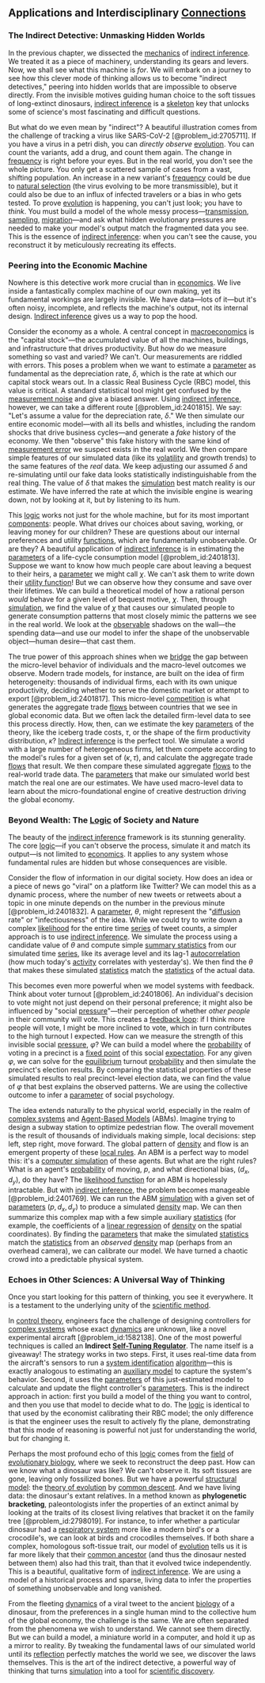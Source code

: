 ## Applications and Interdisciplinary [Connections](@article_id:193345)

### The Indirect Detective: Unmasking Hidden Worlds

In the previous chapter, we dissected the [mechanics](@article_id:151174) of [indirect inference](@article_id:139991). We treated it as a piece of machinery, understanding its gears and levers. Now, we shall see what this machine is *for*. We will embark on a journey to see how this clever mode of thinking allows us to become "indirect detectives," peering into hidden worlds that are impossible to observe directly. From the invisible motives guiding human choice to the soft tissues of long-extinct dinosaurs, [indirect inference](@article_id:139991) is a [skeleton](@article_id:264913) key that unlocks some of science's most fascinating and difficult questions.

But what do we even mean by "indirect"? A beautiful illustration comes from the challenge of tracking a virus like SARS-CoV-2 [@problem_id:2705711]. If you have a virus in a petri dish, you can *directly observe* [evolution](@article_id:143283). You can count the variants, add a drug, and count them again. The change in [frequency](@article_id:264036) is right before your eyes. But in the real world, you don't see the whole picture. You only get a scattered sample of cases from a vast, shifting population. An increase in a new variant's [frequency](@article_id:264036) could be due to [natural selection](@article_id:140563) (the virus evolving to be more transmissible), but it could also be due to an influx of infected travelers or a bias in who gets tested. To prove [evolution](@article_id:143283) is happening, you can't just look; you have to *think*. You must build a model of the whole messy process—[transmission](@article_id:160528), [sampling](@article_id:266490), [migration](@article_id:274811)—and ask what hidden evolutionary pressures are needed to make your model's output match the fragmented data you see. This is the essence of [indirect inference](@article_id:139991): when you can't see the cause, you reconstruct it by meticulously recreating its effects.

### Peering into the Economic Machine

Nowhere is this detective work more crucial than in [economics](@article_id:271560). We live inside a fantastically complex machine of our own making, yet its fundamental workings are largely invisible. We have data—lots of it—but it's often noisy, incomplete, and reflects the machine's output, not its internal design. [Indirect inference](@article_id:139991) gives us a way to pop the hood.

Consider the economy as a whole. A central concept in [macroeconomics](@article_id:146501) is the "capital stock"—the accumulated value of all the machines, buildings, and infrastructure that drives productivity. But how do we measure something so vast and varied? We can't. Our measurements are riddled with errors. This poses a problem when we want to estimate a [parameter](@article_id:174151) as fundamental as the depreciation rate, $\delta$, which is the rate at which our capital stock wears out. In a classic Real Business Cycle (RBC) model, this value is critical. A standard statistical tool might get confused by the [measurement noise](@article_id:274744) and give a biased answer. Using [indirect inference](@article_id:139991), however, we can take a different route [@problem_id:2401815]. We say: "Let's assume a value for the depreciation rate, $\delta$." We then simulate our entire economic model—with all its bells and whistles, including the random shocks that drive business cycles—and generate a *fake* history of the economy. We then "observe" this fake history with the same kind of [measurement error](@article_id:270504) we suspect exists in the real world. We then compare simple features of our simulated data (like its [volatility](@article_id:266358) and growth trends) to the same features of the *real* data. We keep adjusting our assumed $\delta$ and re-simulating until our fake data looks statistically indistinguishable from the real thing. The value of $\delta$ that makes the [simulation](@article_id:140361) best match reality is our estimate. We have inferred the rate at which the invisible engine is wearing down, not by looking at it, but by listening to its hum.

This [logic](@article_id:266330) works not just for the whole machine, but for its most important [components](@article_id:152417): people. What drives our choices about saving, working, or leaving money for our children? These are questions about our internal preferences and utility [functions](@article_id:153927), which are fundamentally unobservable. Or are they? A beautiful application of [indirect inference](@article_id:139991) is in estimating the [parameters](@article_id:173606) of a life-cycle consumption model [@problem_id:2401813]. Suppose we want to know how much people care about leaving a bequest to their heirs, a [parameter](@article_id:174151) we might call $\chi$. We can't ask them to write down their [utility function](@article_id:137313)! But we can observe how they consume and save over their lifetimes. We can build a theoretical model of how a rational person *would* behave for a given level of bequest motive, $\chi$. Then, through [simulation](@article_id:140361), we find the value of $\chi$ that causes our simulated people to generate consumption patterns that most closely mimic the patterns we see in the real world. We look at the [observable](@article_id:198505) shadows on the wall—the spending data—and use our model to infer the shape of the unobservable object—human desire—that cast them.

The true power of this approach shines when we [bridge](@article_id:264840) the gap between the micro-level behavior of individuals and the macro-level outcomes we observe. Modern trade models, for instance, are built on the idea of firm heterogeneity: thousands of individual firms, each with its own unique productivity, deciding whether to serve the domestic market or attempt to export [@problem_id:2401817]. This micro-level [competition](@article_id:145031) is what generates the aggregate trade [flows](@article_id:161297) between countries that we see in global economic data. But we often lack the detailed firm-level data to see this process directly. How, then, can we estimate the key [parameters](@article_id:173606) of the theory, like the iceberg trade costs, $\tau$, or the shape of the firm productivity distribution, $\kappa$? [Indirect inference](@article_id:139991) is the perfect tool. We simulate a world with a large number of heterogeneous firms, let them compete according to the model's rules for a given set of $(\kappa, \tau)$, and calculate the aggregate trade [flows](@article_id:161297) that result. We then compare these simulated aggregate [flows](@article_id:161297) to the real-world trade data. The [parameters](@article_id:173606) that make our simulated world best match the real one are our estimates. We have used macro-level data to learn about the micro-foundational engine of creative destruction driving the global economy.

### Beyond Wealth: The [Logic](@article_id:266330) of Society and Nature

The beauty of the [indirect inference](@article_id:139991) framework is its stunning generality. The core [logic](@article_id:266330)—if you can't observe the process, simulate it and match its output—is not limited to [economics](@article_id:271560). It applies to any system whose fundamental rules are hidden but whose consequences are visible.

Consider the flow of information in our digital society. How does an idea or a piece of news go "viral" on a platform like Twitter? We can model this as a dynamic process, where the number of new tweets or retweets about a topic in one minute depends on the number in the previous minute [@problem_id:2401832]. A [parameter](@article_id:174151), $\theta$, might represent the "[diffusion](@article_id:140951) rate" or "infectiousness" of the idea. While we could try to write down a complex [likelihood](@article_id:166625) for the entire time [series](@article_id:260342) of tweet counts, a simpler approach is to use [indirect inference](@article_id:139991). We simulate the process using a candidate value of $\theta$ and compute simple [summary statistics](@article_id:196285) from our simulated time [series](@article_id:260342), like its average level and its lag-1 [autocorrelation](@article_id:138497) (how much today's [activity](@article_id:149888) correlates with yesterday's). We then find the $\theta$ that makes these simulated [statistics](@article_id:260282) match the [statistics](@article_id:260282) of the actual data.

This becomes even more powerful when we model systems with feedback. Think about voter turnout [@problem_id:2401806]. An individual's decision to vote might not just depend on their personal preference; it might also be influenced by "social [pressure](@article_id:141669)"—their perception of whether *other people* in their community will vote. This creates a [feedback loop](@article_id:273042): if I think more people will vote, I might be more inclined to vote, which in turn contributes to the high turnout I expected. How can we measure the strength of this invisible social [pressure](@article_id:141669), $\varphi$? We can build a model where the [probability](@article_id:263106) of voting in a precinct is a [fixed point](@article_id:155900) of this social [expectation](@article_id:262281). For any given $\varphi$, we can solve for the [equilibrium](@article_id:144554) turnout [probability](@article_id:263106) and then simulate the precinct's election results. By comparing the statistical properties of these simulated results to real precinct-level election data, we can find the value of $\varphi$ that best explains the observed patterns. We are using the collective outcome to infer a [parameter](@article_id:174151) of social psychology.

The idea extends naturally to the physical world, especially in the realm of [complex systems](@article_id:137572) and [Agent-Based Models](@article_id:183637) (ABMs). Imagine trying to design a subway station to optimize pedestrian flow. The overall movement is the result of thousands of individuals making simple, local decisions: step left, step right, move forward. The global pattern of [density](@article_id:140340) and flow is an emergent property of these [local rules](@article_id:263038). An ABM is a perfect way to model this: it's a [computer simulation](@article_id:145913) of these agents. But what are the right rules? What is an agent's [probability](@article_id:263106) of moving, $p$, and what directional bias, $(d_x, d_y)$, do they have? The [likelihood function](@article_id:141433) for an ABM is hopelessly intractable. But with [indirect inference](@article_id:139991), the problem becomes manageable [@problem_id:2401769]. We can run the ABM [simulation](@article_id:140361) with a given set of [parameters](@article_id:173606) $(p, d_x, d_y)$ to produce a simulated [density](@article_id:140340) map. We can then summarize this complex map with a few simple auxiliary [statistics](@article_id:260282) (for example, the coefficients of a [linear regression](@article_id:141824) of [density](@article_id:140340) on the spatial coordinates). By finding the [parameters](@article_id:173606) that make the simulated [statistics](@article_id:260282) match the [statistics](@article_id:260282) from an *observed* [density](@article_id:140340) map (perhaps from an overhead camera), we can calibrate our model. We have turned a chaotic crowd into a predictable physical system.

### Echoes in Other Sciences: A Universal Way of Thinking

Once you start looking for this pattern of thinking, you see it everywhere. It is a testament to the underlying unity of the [scientific method](@article_id:142737).

In [control theory](@article_id:136752), engineers face the challenge of designing controllers for [complex systems](@article_id:137572) whose exact [dynamics](@article_id:163910) are unknown, like a novel experimental aircraft [@problem_id:1582138]. One of the most powerful techniques is called an **Indirect [Self-Tuning Regulator](@article_id:181968)**. The name itself is a giveaway! The strategy works in two steps. First, it uses real-time data from the aircraft's sensors to run a [system identification](@article_id:200796) [algorithm](@article_id:267625)—this is exactly analogous to estimating an [auxiliary model](@article_id:141875) to capture the system's behavior. Second, it uses the [parameters](@article_id:173606) of this just-estimated model to calculate and update the flight controller's [parameters](@article_id:173606). This is the indirect approach in action: first you build a model of the thing you want to control, and then you use that model to decide what to do. The [logic](@article_id:266330) is identical to that used by the economist calibrating their RBC model; the only difference is that the engineer uses the result to actively fly the plane, demonstrating that this mode of reasoning is powerful not just for understanding the world, but for changing it.

Perhaps the most profound echo of this [logic](@article_id:266330) comes from the [field](@article_id:151652) of [evolutionary biology](@article_id:144986), where we seek to reconstruct the deep past. How can we know what a dinosaur was like? We can't observe it. Its soft tissues are gone, leaving only fossilized bones. But we have a powerful [structural model](@article_id:144925): the [theory of evolution](@article_id:177266) by [common descent](@article_id:200800). And we have living data: the dinosaur's extant relatives. In a method known as **phylogenetic bracketing**, paleontologists infer the properties of an extinct animal by looking at the traits of its closest living relatives that bracket it on the family tree [@problem_id:2798019]. For instance, to infer whether a particular dinosaur had a [respiratory system](@article_id:136094) more like a modern bird's or a crocodile's, we can look at birds and crocodiles themselves. If both share a complex, homologous soft-tissue trait, our model of [evolution](@article_id:143283) tells us it is far more likely that their [common ancestor](@article_id:178343) (and thus the dinosaur nested between them) also had this trait, than that it evolved twice independently. This is a beautiful, qualitative form of [indirect inference](@article_id:139991). We are using a model of a historical process and sparse, living data to infer the properties of something unobservable and long vanished.

From the fleeting [dynamics](@article_id:163910) of a viral tweet to the ancient [biology](@article_id:276078) of a dinosaur, from the preferences in a single human mind to the collective hum of the global economy, the challenge is the same. We are often separated from the phenomena we wish to understand. We cannot see them directly. But we can build a model, a miniature world in a computer, and hold it up as a mirror to reality. By tweaking the fundamental laws of our simulated world until its [reflection](@article_id:161616) perfectly matches the world we see, we discover the laws themselves. This is the art of the indirect detective, a powerful way of thinking that turns [simulation](@article_id:140361) into a tool for [scientific discovery](@article_id:138067).